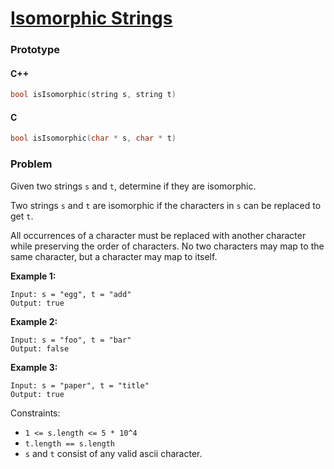 # [Isomorphic Strings](https://leetcode.com/problems/isomorphic-strings/)

### Prototype

#### C++

```cpp
bool isIsomorphic(string s, string t)
```

#### C

```c
bool isIsomorphic(char * s, char * t)
```

### Problem

Given two strings `s` and `t`, determine if they are isomorphic.

Two strings `s` and `t` are isomorphic if the characters in `s` can be replaced to get `t`.

All occurrences of a character must be replaced with another character while preserving the order of characters. No two characters may map to the same character, but a character may map to itself.

**Example 1:**
```
Input: s = "egg", t = "add"
Output: true
```

**Example 2:**
```
Input: s = "foo", t = "bar"
Output: false
```

**Example 3:**
```
Input: s = "paper", t = "title"
Output: true
```

Constraints:
* `1 <= s.length <= 5 * 10^4`
* `t.length == s.length`
* `s` and `t` consist of any valid ascii character.